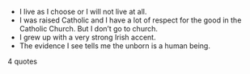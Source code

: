  - I live as I choose or I will not live at all.
 - I was raised Catholic and I have a lot of respect for the good in the Catholic Church. But I don’t go to church.
 - I grew up with a very strong Irish accent.
 - The evidence I see tells me the unborn is a human being.

4 quotes
